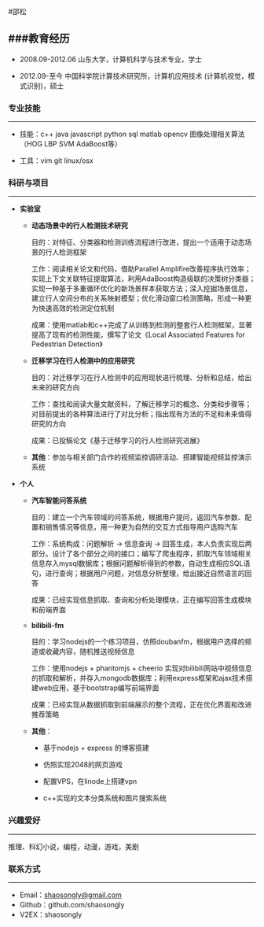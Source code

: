 #邵松


###教育经历
----------------------
- 2008.09-2012.06 山东大学，计算机科学与技术专业，学士

- 2012.09-至今 中国科学院计算技术研究所，计算机应用技术 (计算机视觉，模式识别)，硕士



### 专业技能
-------------------
- 技能：c++  java   javascript  python  sql  matlab  opencv  图像处理相关算法（HOG LBP SVM AdaBoost等）

- 工具：vim  git  linux/osx 


### 科研与项目
------------------------------- 
- **实验室**
  - **动态场景中的行人检测技术研究**
    
    目的：对特征、分类器和检测训练流程进行改进，提出一个适用于动态场景的行人检测框架
    
    工作：阅读相关论文和代码，借助Parallel Amplifire改善程序执行效率；实现上下文关联特征提取算法，利用AdaBoost构造级联的决策树分类器；实现一种基于多重循环优化的新场景样本获取方法；深入挖掘场景信息，建立行人空间分布的关系映射模型；优化滑动窗口检测策略，形成一种更为快速高效的检测定位机制
    
    成果：使用matlab和c++完成了从训练到检测的整套行人检测框架，显著提高了现有的检测性能，撰写了论文《Local Associated Features for Pedestrian Detection》
  
  - **迁移学习在行人检测中的应用研究**
  
    目的：对迁移学习在行人检测中的应用现状进行梳理、分析和总结，给出未来的研究方向
     
    工作：查找和阅读大量文献资料，了解迁移学习的概念、分类和步骤等；对目前提出的各种算法进行了对比分析；指出现有方法的不足和未来值得研究的方向
    
    成果：已投稿论文《基于迁移学习的行人检测研究进展》
    
     
  
  - **其他**：参加与相关部门合作的视频监控调研活动、搭建智能视频监控演示系统
  
- **个人**
  - **汽车智能问答系统**
    
    目的：建立一个汽车领域的问答系统，根据用户提问，返回汽车参数、配置和销售情况等信息，用一种更为自然的交互方式指导用户选购汽车
    
    工作：系统构成：问题解析 -> 信息查询 -> 回答生成，本人负责实现后两部分。设计了各个部分之间的接口；编写了爬虫程序，抓取汽车领域相关信息存入mysql数据库；根据问题解析得到的参数，自动生成相应SQL语句，进行查询；根据用户问题，对信息分析整理，给出接近自然语言的回答
    
    成果：已经实现信息抓取、查询和分析处理模块，正在编写回答生成模块和前端界面
 
  - **bilibili-fm**
     
    目的：学习nodejs的一个练习项目，仿照doubanfm，根据用户选择的频道或收藏内容，随机推送视频信息
     
    工作：使用nodejs + phantomjs + cheerio 实现对bilibili网站中视频信息的抓取和解析，并存入mongodb数据库；利用express框架和ajax技术搭建web应用，基于bootstrap编写前端界面
    
    成果：已经实现从数据抓取到前端展示的整个流程，正在优化界面和改进推荐策略
  
  - **其他**：
    - 基于nodejs + express 的博客搭建 
     
    - 仿照实现2048的网页游戏
    
    - 配置VPS，在linode上搭建vpn
    
    - c++实现的文本分类系统和图片搜索系统
  
   
 
  
### 兴趣爱好
--------------------
推理、科幻小说，编程，动漫，游戏，美剧


### 联系方式
-------------------
- Email：<shaosongly@gmail.com>
- Github：github.com/shaosongly
- V2EX：shaosongly

 
 




